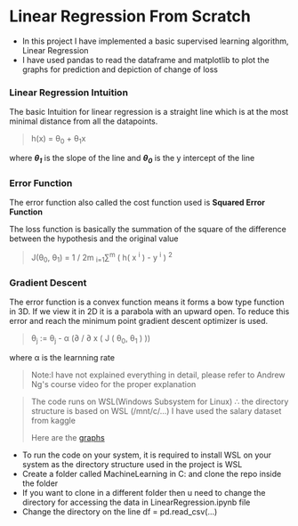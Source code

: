 # Linear Regression From Scratch

- In this project I have implemented a basic supervised learning algorithm, Linear Regression
- I have used pandas to read the dataframe and matplotlib to plot the graphs for prediction and depiction of change of loss

### Linear Regression Intuition

The basic Intuition for linear regression is a straight line which is at the most minimal distance from all the datapoints.

> h(x) = &theta;<sub>0</sub> + &theta;<sub>1</sub>x

where _**&theta;<sub>1</sub>**_ is the slope of the line and _**&theta;<sub>0</sub>**_ is the y intercept of the line

### Error Function

The error function also called the cost function used is **Squared Error Function**

The loss function is basically the summation of the square of the difference between the hypothesis and the original value

>  J(&theta;<sub>0</sub>, &theta;<sub>1</sub>) = 1 / 2m  <sub>i=1</sub>&sum;<sup>m</sup> ( h( x <sup>i</sup> ) - y <sup>i</sup> ) <sup>2</sup>

### Gradient Descent

The error function is a convex function means it forms a bow type function in 3D. If we view it in 2D it is a parabola with an upward open. To reduce this error and reach the minimum point gradient descent optimizer is used.

> &theta;<sub>j</sub> := &theta;<sub>j</sub> - &alpha; (∂ / ∂ x ( J ( &theta;<sub>0</sub>, &theta;<sub>1</sub> ) ))

where &alpha; is the learnning rate

>Note:I have not explained everything in detail, please refer to Andrew Ng's course video for the proper explanation

> The code runs on WSL(Windows Subsystem for Linux) &therefore; the directory structure is based on WSL (/mnt/c/...)
>I have used the salary dataset from kaggle
>
>Here are the [graphs](https://github.com/tkC0ding/LinearRegression/blob/main/LR.png)


- To run the code on your system, it is required to install WSL on your system as the directory structure used in the project is WSL
- Create a folder called MachineLearning in C: and clone the repo inside the folder
- If you want to clone in a different folder then u need to change the directory for accessing the data in LinearRegression.ipynb file
- Change the directory on the line df = pd.read_csv(...) 